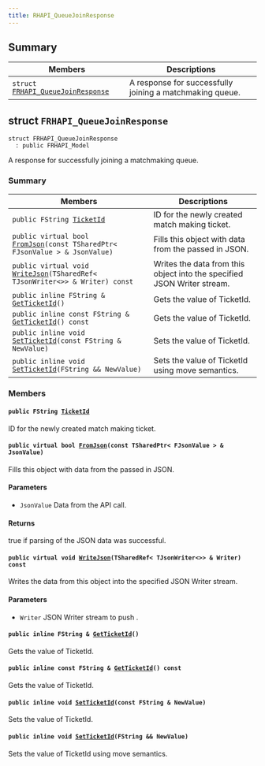 ```yaml
---
title: RHAPI_QueueJoinResponse
---
```


## Summary

 Members                        | Descriptions                                
--------------------------------|---------------------------------------------
`struct `[`FRHAPI_QueueJoinResponse`](#structFRHAPI__QueueJoinResponse) | A response for successfully joining a matchmaking queue.

## struct `FRHAPI_QueueJoinResponse` <a id="structFRHAPI__QueueJoinResponse"></a>

```
struct FRHAPI_QueueJoinResponse
  : public FRHAPI_Model
```

A response for successfully joining a matchmaking queue.

### Summary

 Members                        | Descriptions                                
--------------------------------|---------------------------------------------
`public FString `[`TicketId`](#structFRHAPI__QueueJoinResponse_1af954b4ff6c24fb605858abbbe004cd09) | ID for the newly created match making ticket.
`public virtual bool `[`FromJson`](#structFRHAPI__QueueJoinResponse_1a5ee6f61f890b644faa949764fecd5839)`(const TSharedPtr< FJsonValue > & JsonValue)` | Fills this object with data from the passed in JSON.
`public virtual void `[`WriteJson`](#structFRHAPI__QueueJoinResponse_1a59b4cadb023132a19d904ab1b8596cf3)`(TSharedRef< TJsonWriter<>> & Writer) const` | Writes the data from this object into the specified JSON Writer stream.
`public inline FString & `[`GetTicketId`](#structFRHAPI__QueueJoinResponse_1ab0e3d2d5d43f96c58aa1f1e49d1be733)`()` | Gets the value of TicketId.
`public inline const FString & `[`GetTicketId`](#structFRHAPI__QueueJoinResponse_1a8a65bbb1fee3afbadcc529088774aabe)`() const` | Gets the value of TicketId.
`public inline void `[`SetTicketId`](#structFRHAPI__QueueJoinResponse_1ab6782823d19d4a0613d9521013c1f0ff)`(const FString & NewValue)` | Sets the value of TicketId.
`public inline void `[`SetTicketId`](#structFRHAPI__QueueJoinResponse_1a05dedf5638833d9fe9ce533c69504b17)`(FString && NewValue)` | Sets the value of TicketId using move semantics.

### Members

#### `public FString `[`TicketId`](#structFRHAPI__QueueJoinResponse_1af954b4ff6c24fb605858abbbe004cd09) <a id="structFRHAPI__QueueJoinResponse_1af954b4ff6c24fb605858abbbe004cd09"></a>

ID for the newly created match making ticket.

#### `public virtual bool `[`FromJson`](#structFRHAPI__QueueJoinResponse_1a5ee6f61f890b644faa949764fecd5839)`(const TSharedPtr< FJsonValue > & JsonValue)` <a id="structFRHAPI__QueueJoinResponse_1a5ee6f61f890b644faa949764fecd5839"></a>

Fills this object with data from the passed in JSON.

#### Parameters
* `JsonValue` Data from the API call.

#### Returns
true if parsing of the JSON data was successful.

#### `public virtual void `[`WriteJson`](#structFRHAPI__QueueJoinResponse_1a59b4cadb023132a19d904ab1b8596cf3)`(TSharedRef< TJsonWriter<>> & Writer) const` <a id="structFRHAPI__QueueJoinResponse_1a59b4cadb023132a19d904ab1b8596cf3"></a>

Writes the data from this object into the specified JSON Writer stream.

#### Parameters
* `Writer` JSON Writer stream to push .

#### `public inline FString & `[`GetTicketId`](#structFRHAPI__QueueJoinResponse_1ab0e3d2d5d43f96c58aa1f1e49d1be733)`()` <a id="structFRHAPI__QueueJoinResponse_1ab0e3d2d5d43f96c58aa1f1e49d1be733"></a>

Gets the value of TicketId.

#### `public inline const FString & `[`GetTicketId`](#structFRHAPI__QueueJoinResponse_1a8a65bbb1fee3afbadcc529088774aabe)`() const` <a id="structFRHAPI__QueueJoinResponse_1a8a65bbb1fee3afbadcc529088774aabe"></a>

Gets the value of TicketId.

#### `public inline void `[`SetTicketId`](#structFRHAPI__QueueJoinResponse_1ab6782823d19d4a0613d9521013c1f0ff)`(const FString & NewValue)` <a id="structFRHAPI__QueueJoinResponse_1ab6782823d19d4a0613d9521013c1f0ff"></a>

Sets the value of TicketId.

#### `public inline void `[`SetTicketId`](#structFRHAPI__QueueJoinResponse_1a05dedf5638833d9fe9ce533c69504b17)`(FString && NewValue)` <a id="structFRHAPI__QueueJoinResponse_1a05dedf5638833d9fe9ce533c69504b17"></a>

Sets the value of TicketId using move semantics.

